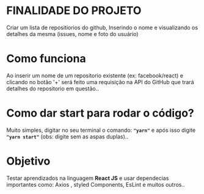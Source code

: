 # FINALIDADE DO PROJETO
Criar um lista de repositiorios do github, Inserindo o nome e visualizando os detalhes da mesma (issues, nome e foto do usuário)

# Como funciona
Ao inserir um nome de um repositorio existente (ex: facebook/react) e clicando no botão '+' será feito uma requisição na API do GitHub que trará detalhes do repositorio em questão..

# Como dar start para rodar o código?
Muito simples, digitar no seu terminal o comando: **```"yarn"```** e após isso digite **```"yarn start"```**  (obs: digite sem as aspas duplas)..

# Objetivo
Testar aprendizados na linguagem **React JS** e usar dependecias importantes como: Axios , styled Components, EsLint e muitos outros..
